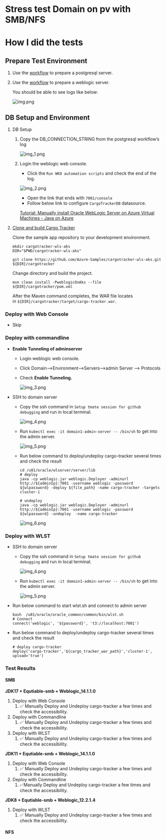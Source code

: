 # Stress test Domain on pv with SMB/NFS

# How I did the tests

## Prepare Test Environment

1. Use the [workflow](https://github.com/backwind1233/AzureJavaEEWorkflows/blob/main/.github/workflows/postgresql-provision.yaml) to prepare a postgresql server.
2. Use the [workflow](https://github.com/backwind1233/AzureJavaEEWorkflows/blob/main/.github/workflows/Java17-oracal-wko-automation-storage.yaml) to prepare a weblogic server.

   You should be able to see logs like below:

   ![img.png](./img.png)


## DB Setup and Environment

1. DB Setup
    1. Copy the DB_CONNECTION_STRING from the postgresql workflow’s log

       ![img_1.png](./img_1.png)

    2. Login the weblogic web console.
        - Click the `Run WKO automation scripts` and check the end of the log.

       ![img_2.png](./img_2.png)

        - Open the link that ends with `7001/console`
        - Follow below link to configure `CargoTrackerDB` datasource.

       [Tutorial: Manually install Oracle WebLogic Server on Azure Virtual Machines - Java on Azure](https://learn.microsoft.com/en-us/azure/developer/java/migration/migrate-weblogic-to-azure-vm-manually?tabs=oracle-linux#configure-the-database-connection-for-the-wls-cluster)


2. [Clone and build Cargo Tracker](https://github.com/Azure-Samples/cargotracker-wls-aks#clone-and-build-cargo-tracker)

   Clone the sample app repository to your development environment.

    ```
    mkdir cargotracker-wls-aks
    DIR="$PWD/cargotracker-wls-aks"
    
    git clone https://github.com/Azure-Samples/cargotracker-wls-aks.git ${DIR}/cargotracker
    ```

   Change directory and build the project.

    ```
    mvn clean install -PweblogicOnAks --file ${DIR}/cargotracker/pom.xml
    ```

   After the Maven command completes, the WAR file locates in `${DIR}/cargotracker/target/cargo-tracker.war`.


### Deploy with Web Console
- Skip

### Deploy with commandline

- **Enable Tunneling of adminserver**
    - Login weblogic web console.
    - Click Domain—>Environment—>Servers—>admin Server —> Protocols
    - Check **Enable Tunneling.**

      ![img_3.png](./img_3.png)

- SSH to domain server
    - Copy the ssh command in `Setup tmate session for github debugging` and run in local terminal.

      ![img_4.png](./img_4.png)

    - Run `kubectl exec -it domain1-admin-server -- /bin/sh` to get into the admin server.

      ![img_5.png](./img_5.png)

    - Run below command to deploy/undeploy cargo-tracker several times and check the result

        ```shell
        cd /u01/oracle/wlserver/server/lib
        # deploy
        java -cp weblogic.jar weblogic.Deployer -adminurl http://${adminIp}:7001 -username weblogic -password ${wlpassword} -deploy ${file_path} -name cargo-tracker -targets cluster-1
        
        # undeploy
        java -cp weblogic.jar weblogic.Deployer -adminurl http://${adminIp}:7001 -username weblogic -password ${wlpassword} -undeploy  -name cargo-tracker
        
        ```

      ![img_6.png](./img_6.png)

### Deploy with WLST
- SSH to domain server
    - Copy the ssh command in `Setup tmate session for github debugging` and run in local terminal.

      ![img_4.png](./img_4.png)

    - Run `kubectl exec -it domain1-admin-server -- /bin/sh` to get into the admin server.

      ![img_5.png](./img_5.png)
    
- Run below command to start wlst.sh and connect to admin server
    ```shell
    bash  /u01/oracle/oracle_common/common/bin/wlst.sh
    # Connect
    connect('weblogic', '${password}', 't3://localhost:7001')
    ```

- Run below command to deploy/undeploy cargo-tracker several times and check the result
    ```shell
    # deploy cargo-tracker
    deploy('cargo-tracker','${cargo_tracker_war_path}','cluster-1', upload='true')
    
    ```



### Test Results

#### SMB  

**JDK17 + Equtiable-smb + Weblogic_14.1.1.0**

1. Deploy with Web Console
    1. ✅ Manually Deploy and Undeploy cargo-tracker a few times and check the accessibility.
2. Deploy with Commandline
    1. ✅ Manually Deploy and Undeploy cargo-tracker a few times and check the accessibility.
3. Deploy with WLST
    1. ✅ Manually Deploy and Undeploy cargo-tracker a few times and check the accessibility.

**JDK11 + Equtiable-smb + Weblogic_14.1.1.0**

1. Deploy with Web Console
    1. ✅ Manually Deploy and Undeploy cargo-tracker a few times and check the accessibility.
2. Deploy with Commandline
    1. ✅Manually Deploy and Undeploy cargo-tracker a few times and check the accessibility.

**JDK8 + Equtiable-smb + Weblogic_12.2.1.4**

1. Deploy with WLST  
    1. ✅ Manually Deploy and Undeploy cargo-tracker a few times and check the accessibility.


#### NFS
